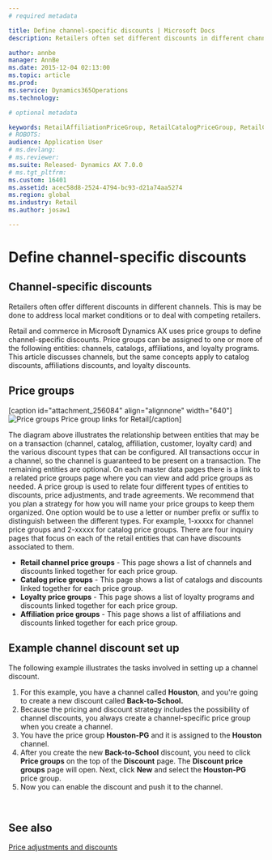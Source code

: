 ```yaml
---
# required metadata

title: Define channel-specific discounts | Microsoft Docs
description: Retailers often set different discounts in different channels. This topic reviews the concepts you need to know to create a discount for a specific channel.

author: annbe
manager: AnnBe
ms.date: 2015-12-04 02:13:00
ms.topic: article
ms.prod: 
ms.service: Dynamics365Operations
ms.technology: 

# optional metadata

keywords: RetailAffiliationPriceGroup, RetailCatalogPriceGroup, RetailChannelPriceGroup, RetailDiscountPriceGroup, RetailDiscountPricingWorkspace, RetailPeriodicDiscount, RetailStoreItemPriceList, RetailStoreTable
# ROBOTS: 
audience: Application User
# ms.devlang: 
# ms.reviewer: 
ms.suite: Released- Dynamics AX 7.0.0
# ms.tgt_pltfrm: 
ms.custom: 16401
ms.assetid: acec58d8-2524-4794-bc93-d21a74aa5274
ms.region: global
ms.industry: Retail
ms.author: josaw1

---
```


# Define channel-specific discounts

Channel-specific discounts
--------------------------

Retailers often offer different discounts in different channels. This is may be done to address local market conditions or to deal with competing retailers.

Retail and commerce in Microsoft Dynamics AX uses price groups to define channel-specific discounts. Price groups can be assigned to one or more of the following entities: channels, catalogs, affiliations, and loyalty programs. This article discusses channels, but the same concepts apply to catalog discounts, affiliations discounts, and loyalty discounts.

## Price groups
\[caption id="attachment\_256084" align="alignnone" width="640"\]![Price groups](media/price-groups-1024x608.png) Price group links for Retail\[/caption\]

The diagram above illustrates the relationship between entities that may be on a transaction (channel, catalog, affiliation, customer, loyalty card) and the various discount types that can be configured. All transactions occur in a channel, so the channel is guaranteed to be present on a transaction. The remaining entities are optional. On each master data pages there is a link to a related price groups page where you can view and add price groups as needed. A price group is used to relate four different types of entities to discounts, price adjustments, and trade agreements. We recommend that you plan a strategy for how you will name your price groups to keep them organized. One option would be to use a letter or number prefix or suffix to distinguish between the different types. For example, 1-xxxxx for channel price groups and 2-xxxxx for catalog price groups. There are four inquiry pages that focus on each of the retail entities that can have discounts associated to them.

-   **Retail channel price groups** - This page shows a list of channels and discounts linked together for each price group.
-   **Catalog price groups** - This page shows a list of catalogs and discounts linked together for each price group.
-   **Loyalty price groups** - This page shows a list of loyalty programs and discounts linked together for each price group.
-   **Affiliation price groups** - This page shows a list of affiliations and discounts linked together for each price group.

## Example channel discount set up
The following example illustrates the tasks involved in setting up a channel discount.

1.  For this example, you have a channel called **Houston**, and you're going to create a new discount called **Back-to-School.**
2.  Because the pricing and discount strategy includes the possibility of channel discounts, you always create a channel-specific price group when you create a channel.
3.  You have the price group **Houston-PG** and it is assigned to the **Houston** channel.
4.  After you create the new **Back-to-School** discount, you need to click **Price groups** on the top of the **Discount** page. The **Discount price groups** page will open. Next, click **New** and select the **Houston-PG** price group.
5.  Now you can enable the discount and push it to the channel.

 

See also
--------

[Price adjustments and discounts](http://axhelp.https://ax.help.dynamics.com/en/?post_type=incsub_wiki&p=74921)

